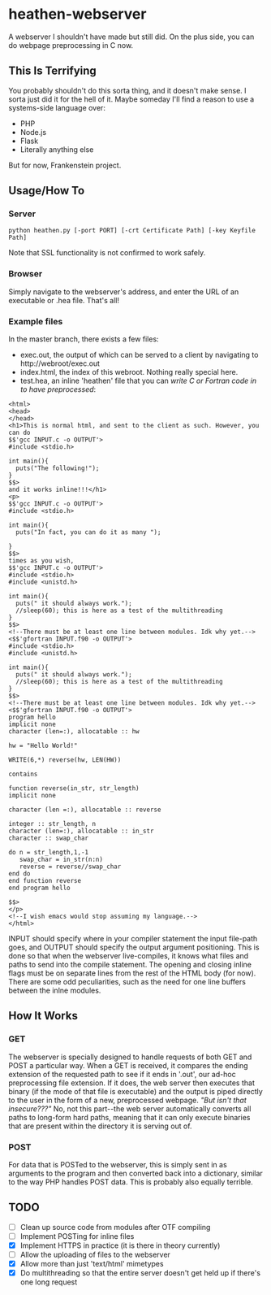 # heathen-webserver
A webserver I shouldn't have made but still did. On the plus side,
you can do webpage preprocessing in C now.
## This Is Terrifying
You probably shouldn't do this sorta thing, and it doesn't make sense. I 
sorta just did it for the hell of it. Maybe someday I'll find a reason to 
use a systems-side language over:
- PHP
- Node.js
- Flask
- Literally anything else

But for now, Frankenstein project.

## Usage/How To
### Server
`python heathen.py [-port PORT] [-crt Certificate Path] [-key Keyfile Path]`

Note that SSL functionality is not confirmed to work safely.

### Browser
Simply navigate to the webserver's address, and enter the URL of an executable
or .hea file. 
That's all!

### Example files
In the master branch, there exists a few files:

- exec.out, the output of which can be served to a client by navigating to 
http://webroot/exec.out
- index.html, the index of this webroot. Nothing really special here.
- test.hea, an inline 'heathen' file that you can *write C or Fortran code in to
have preprocessed*:
```
<html>
<head>
</head>
<h1>This is normal html, and sent to the client as such. However, you can do
$$'gcc INPUT.c -o OUTPUT'>
#include <stdio.h>

int main(){
  puts("The following!");
}
$$>
and it works inline!!!</h1>
<p>
$$'gcc INPUT.c -o OUTPUT'>
#include <stdio.h>

int main(){
  puts("In fact, you can do it as many ");
  
}
$$>
times as you wish,
$$'gcc INPUT.c -o OUTPUT'>
#include <stdio.h>
#include <unistd.h>

int main(){
  puts(" it should always work.");
  //sleep(60); this is here as a test of the multithreading
}
$$>
<!--There must be at least one line between modules. Idk why yet.-->
<$$'gfortran INPUT.f90 -o OUTPUT'>
#include <stdio.h>
#include <unistd.h>

int main(){
  puts(" it should always work.");
  //sleep(60); this is here as a test of the multithreading
}
$$>
<!--There must be at least one line between modules. Idk why yet.-->
<$$'gfortran INPUT.f90 -o OUTPUT'>
program hello
implicit none
character (len=:), allocatable :: hw

hw = "Hello World!"

WRITE(6,*) reverse(hw, LEN(HW))

contains

function reverse(in_str, str_length)
implicit none

character (len =:), allocatable :: reverse

integer :: str_length, n
character (len=:), allocatable :: in_str
character :: swap_char

do n = str_length,1,-1
   swap_char = in_str(n:n)
   reverse = reverse//swap_char
end do
end function reverse
end program hello

$$>
</p>
<!--I wish emacs would stop assuming my language.-->
</html>
```
INPUT should specify where in your compiler statement the input file-path
goes, and OUTPUT should specify the output argument positioning.
This is done so that when the webserver live-compiles, it knows what
files and paths to send into the compile statement. The opening and closing
inline flags must be on separate lines from the rest of the HTML body (for
now). There are some odd peculiarities, such as the need for one line buffers
between the inlne modules.

## How It Works
### GET
The webserver is specially designed to handle requests of both GET and POST a
particular way. When a GET is received, it compares the ending extension of the
requested path to see if it ends in '.out', our ad-hoc preprocessing file
extension. If it does, the web server then executes that binary (if the mode
of that file is executable) and the output is piped directly to the user in 
the form of a new, preprocessed webpage. *"But isn't that insecure???"* No, not
this part--the web server automatically converts all paths to long-form hard
paths, meaning that it can only execute binaries that are present within the
directory it is serving out of.
### POST
For data that is POSTed to the webserver, this is simply sent in as arguments
to the program and then converted back into a dictionary, similar to the way
PHP handles POST data. This is probably also equally terrible.

## TODO

- [ ] Clean up source code from modules after OTF compiling
- [ ] Implement POSTing for inline files
- [X] Implement HTTPS in practice (it is there in theory currently)
- [ ] Allow the uploading of files to the webserver
- [X] Allow more than just 'text/html' mimetypes
- [X] Do multithreading so that the entire server doesn't get held up if 
  there's one long request
